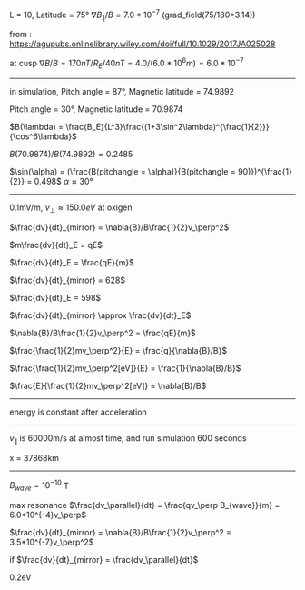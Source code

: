 L = 10, Latitude = 75°
$\nabla{B_{\parallel}}/B = 7.0*10^{-7}$ (grad_field(75/180*3.14))

from : https://agupubs.onlinelibrary.wiley.com/doi/full/10.1029/2017JA025028

at cusp $\nabla{B}/B = 170nT/R_E/40nT = 4.0/(6.0*10^{6}m) = 6.0*10^{-7}$

---

in simulation, 
Pitch angle = 87°, Magnetic latitude = 74.9892 

Pitch angle = 30°, Magnetic latitude = 70.9874

$B(\lambda) = \frac{B_E}{L^3}\frac{(1+3\sin^2\lambda)^{\frac{1}{2}}}{\cos^6\lambda}$

$B(70.9874)/B(74.9892) = 0.2485$

$\sin(\alpha) = (\frac{B(pitchangle = \alpha)}{B(pitchangle = 90)})^{\frac{1}{2}} = 0.498$
$\alpha \approx 30°$

---

0.1mV/m, $v_\perp \approx 150.0eV$ at oxigen

$\frac{dv}{dt}_{mirror} = \nabla{B}/B\frac{1}{2}v_\perp^2$

$m\frac{dv}{dt}_E = qE$

$\frac{dv}{dt}_E = \frac{qE}{m}$

$\frac{dv}{dt}_{mirror} = 628$

$\frac{dv}{dt}_E = 598$

$\frac{dv}{dt}_{mirror} \approx \frac{dv}{dt}_E$


$\nabla{B}/B\frac{1}{2}v_\perp^2 = \frac{qE}{m}$

$\frac{\frac{1}{2}mv_\perp^2}{E} = \frac{q}{\nabla{B}/B}$

$\frac{\frac{1}{2}mv_\perp^2[eV]}{E} = \frac{1}{\nabla{B}/B}$

$\frac{E}{\frac{1}{2}mv_\perp^2[eV]} = \nabla{B}/B$

---

energy is constant after acceleration

---

$v_\parallel$ is 60000m/s at almost time, and run simulation 600 seconds

x = 37868km

---

$B_{wave} = 10^{-10}$ T

max resonance
$\frac{dv_\parallel}{dt} = \frac{qv_\perp B_{wave}}{m} = 6.0*10^{-4}v_\perp$

$\frac{dv}{dt}_{mirror} = \nabla{B}/B\frac{1}{2}v_\perp^2 = 3.5*10^{-7}v_\perp^2$

if
$\frac{dv}{dt}_{mirror} = \frac{dv_\parallel}{dt}$

0.2eV